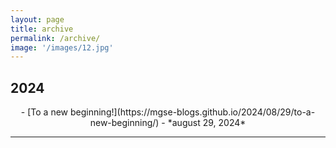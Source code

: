 ```yaml
---
layout: page
title: archive
permalink: /archive/
image: '/images/12.jpg'
---
```

## 2024
<div style="text-align: center;">
- [To a new beginning!](https://mgse-blogs.github.io/2024/08/29/to-a-new-beginning/) - *august 29, 2024*
</div>

  
<hr>
